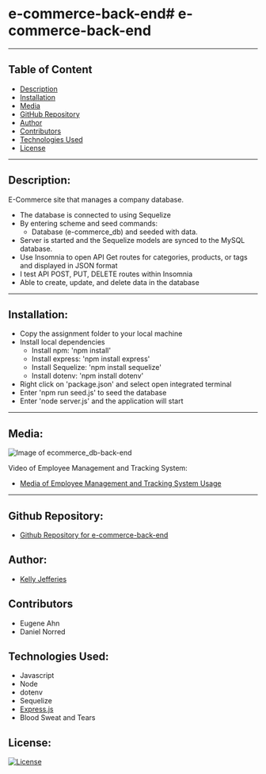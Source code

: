# e-commerce-back-end# e-commerce-back-end
-------

## Table of Content

- [Description](#description)
- [Installation](#installation)
- [Media](#media)
- [GitHub Repository](#github-repository)
- [Author](#author)  
- [Contributors](#contributors)
- [Technologies Used](#technologies-used) 
- [License](#license)

-------
## Description:  

E-Commerce site that manages a company database.

- The database is connected to using Sequelize
- By entering scheme and seed commands:
    * Database (e-commerce_db) and seeded with data.
- Server is started and the Sequelize models are synced to the MySQL database.
- Use Insomnia to open API Get routes for categories, products, or tags and displayed in JSON format
- I test API POST, PUT, DELETE routes within Insomnia
- Able to create, update, and delete data in the database

-------
## Installation:

- Copy the assignment folder to your local machine
- Install local dependencies
    * Install npm: 'npm install'
    * Install express: 'npm install express'
    * Install Sequelize: 'npm install sequelize'
    * Install dotenv: 'npm install dotenv'
- Right click on 'package.json' and select open integrated terminal
- Enter 'npm run seed.js' to seed the database
- Enter 'node server.js' and the application will start

------
## Media:

![Image of ecommerce_db-back-end](./assets/images/EMTS.jpg)

Video of Employee Management and Tracking System:

- [Media of Employee Management and Tracking System Usage](https://drive.google.com/file/d/18ILLdCLaQtHmYdw15u0e8NjVJpMnBDUj/view?usp=sharing)










----
## Github Repository:

- [Github Repository for e-commerce-back-end](https://github.com/ksjefferies/e-commerce-back-end)

## Author:

- [Kelly Jefferies](https://github.com/ksjefferies)

## Contributors

- Eugene Ahn
- Daniel Norred

## Technologies Used:
- Javascript
- Node
- dotenv
- Sequelize
- [Express.js](https://expressjs.com/)
- Blood Sweat and Tears

## License:

[![License](https://img.shields.io/badge/License-MIT%20License-Green)](http://choosealicense.com/licenses/mit/)


